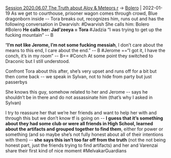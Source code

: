 ---
---

[Session 2020.06.07 The Truth about Aloy & Meteors r](TheWik-main/sessions/notes_matteo_brianedit/Session%202020.06.07%20The%20Truth%20about%20Aloy%20&%20Meteors%20r.md) -> [Bolero](TheWik-main/people/Bolero.md) | 2022-01-19
As we get to courthouse, prisoner wagon comes through crowd, Blue dragonborn inside -- Tora breaks out, recognizes him, runs out and has the following conversation in Dwarvish:
#Dwarvish
She calls him: Bolero
#Bolero
**He calls her: Jad’zeeya = Tora**
#Jadzia 
“I was trying to get up the fucking mountain” -- B

“**I’m not like Jerome, I’m not some fucking messiah**, I don’t care about the means to this end, I care about the end.” -- B
#Jerome 
==“I got it, I have the conch, it’s in my room” -- B==
#Conch
At some point they switched to Draconic but I still understood.

Confront Tora about this after, she’s very upset and runs off for a bit but then come back -- we speak in Sylvan, not to hide from party but just passerbys

She knows this guy, somehow related to her and Jerome -- says he shouldn’t be in there and do not assassinate him (that’s why I asked in Sylvan)

I try to reassure her that we’re her friends and want to help her with and through this but we don’t know tf is going on -- **I guess that it’s something about they had some club or were all friends in High School, learned about the artifacts and grouped together to find them**, either for power or something (and so maybe she’s not fully honest about all of their intentions with them) -- **she says this isn’t too far off from the truth** (not the not being honest part, just the friends trying to find artifacts) and her and Varenzai share their first kind of nice moment
#MelvakarGuardians